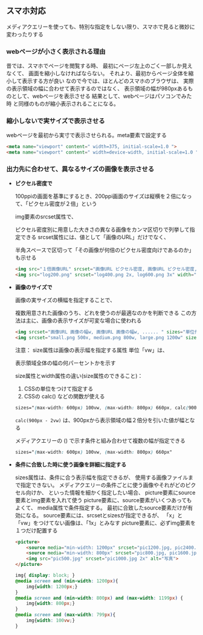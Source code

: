 ## スマホ対応

メディアクエリーを使っても、特別な指定をしない限り、スマホで見ると微妙に変わったりする

### webページが小さく表示される理由

昔では、スマホでページを閲覧する時、
最初にページ左上のごく一部しか見えなくて、
画面を縮小しなければならない。
それより、最初からページ全体を縮小して表示する方が良い
なので今では、ほとんどのスマホのブラウザは、
実際の表示領域の幅に合わせて表示するのではなく、
表示領域の幅が980pxあるものとして、webページを表示させる
結果として、webページはパソコンでみた時
と同様のものが縮小表示されることになる。



### 縮小しないで実サイズで表示させる

webページを最初から実寸で表示させられる。meta要素で設定する

```html
<meta name="viewport" content=" width=375, initial-scale=1.0 ">
<meta name="viewport" content=" width=device-width, initial-scale=1.0 ">
```



### 出力先に合わせて、異なるサイズの画像を表示させる

* **ピクセル密度で**

   100ppiの画面を基準にするとき、200ppi画面のサイズは縦横を２倍になって、「ピクセル密度が２倍」という

   img要素のsrcset属性で、

   ピクセル密度別に用意した大きさの異なる画像をカンマ区切りで列挙して指定できる
   srcset属性には、値として「画像のURL」だけでなく、

   半角スペースで区切って「その画像が何倍のピクセル密度向けであるのか」も示せる

   ```html
   <img src="１倍画像URL" srcset="画像URL ピクセル密度, 画像URL ピクセル密度, ........ " alt="">
   <img src="log200.png" srcset="log400.png 2x, log600.png 3x" width="200" height="100" alt="サンプルロゴ">
   ```

* **画像のサイズで**

   画像の実サイズの横幅を指定することで、

   複数用意された画像のうち、どれを使うのが最適なのかを判断できる
   この方法は主に、画像の表示サイズが可変な場合に使われる

   ```html
   <img srcset="画像URL 画像の幅w, 画像URL 画像の幅w, ...... " sizes="単位付き表示幅" src="画像URL" alt="">
   <img srcset="small.png 500x, medium.png 800w, large.png 1200w" sizes="100vw" src="small.png" alt="写真">
   ```

   注意： size属性は画像の表示幅を指定する属性 単位「vw」は、

   表示領域全体の幅の何パーセントかを示す

   size属性とwidth属性の違い(size属性のできること)： 

   1. CSSの単位をつけて指定する
   2. CSSの calc() などの関数が使える

   ```css
   sizes="(max-width: 600px) 100vw, (max-width: 800px) 660px, calc(900px - 2vw)"
   ```

   `calc(900px - 2vw)` は、900pxから表示領域の幅２倍分を引いた値が幅となる

   メディアクエリーの () で示す条件と組み合わせて複数の幅が指定できる

   ```css
   sizes="(max-width: 600px) 100vw, (max-width: 800px) 660px"
   ```

* **条件に合致した時に使う画像を詳細に指定する**

   sizes属性は、条件に合う表示幅を指定できるが、
   使用する画像ファイルまで指定できない。
   メディアクエリーの条件ごとに使う画像やそれがどのピクセル向けか、
   といった情報を細かく指定したい場合、
   picture要素にsource要素とimg要素を入れて使う
   picture要素に、source要素がいくつあってもよくて、
   media属性で条件指定する。
   最初に合致したsource要素だけが有効になる。
   source要素には、srcsetとsizesが指定できるが、
   「x」と「vw」をつけてない画像は、「1x」とみなす
   picture要素に、必ずimg要素を１つだけ配置する

   ```html
   <picture>
       <source media="min-width: 1200px" srcset="pic1200.jpg, pic2400.jpg 2x">
       <source media="min-width: 800px" srcset="pic800.jpg, pic1600.jpg 2x">
       <img src="pic500.jpg" srcset="pic1000.jpg 2x" alt="写真">
   </picture>
   ```

   ```css
   img{ display: block; }
   @media screen and (min-width: 1200px){
       img{width: 1200px;}
   }
   @media screen and (min-width: 800px) and (max-width: 1199px) {
       img{width: 800px;}
   }
   @media screen and (max-width: 799px){
       img{width: 100vw;}
   }
   ```

   

















